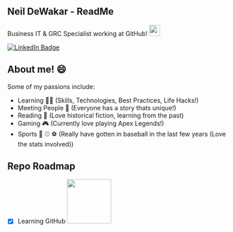 ## Neil DeWakar - ReadMe
Business IT & GRC Specialist working at GitHub!
<img src="https://media.giphy.com/media/du3J3cXyzhj75IOgvA/giphy.gif" width="25" height="25"/>

<div id="badges">
  <a href="https://www.linkedin.com/in/neil-dewakar-785233113/">
    <img src="https://img.shields.io/badge/LinkedIn-blue?style=for-the-badge&logo=linkedin&logoColor=red" alt="LinkedIn Badge"/>
  </a>
</div>

## About me! 😄
Some of my passions include:
- Learning 🧑‍💻 (Skills, Technologies, Best Practices, Life Hacks!)
- Meeting People 🤝 (Everyone has a story thats unique!)
- Reading 📖 (Love historical fiction, learning from the past) 
- Gaming 🎮 (Currently love playing Apex Legends!)
- Sports 🏈 ⚾ ⚽ (Really have gotten in baseball in the last few years (Love the stats involved))



## Repo Roadmap

- [x] Learning GitHub <img src="https://media.giphy.com/media/cnhpl4IeYgU7MCBdV2/giphy.gif" width="100" height="100"/>

